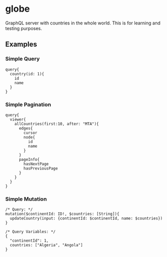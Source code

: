 # globe

GraphQL server with countries in the whole world.
This is for learning and testing purposes.

## Examples ##

### Simple Query ###

```
query{
  country(id: 1){
    id
    name
  }
}
```
### Simple Pagination ###

```
query{
  viewer{
    allCountries(first:10, after: "MTA"){
      edges{
        cursor
        node{
          id
          name
        }
      }
      pageInfo{
        hasNextPage
        hasPreviousPage
      }
    }
  }
}
```
### Simple Mutation ###

```
/* Query: */
mutation($continentId: ID!, $countries: [String]){
  updateCountry(input: {continentId: $continentId, name: $countries})
}

/* Query Variables: */
{
  "continentId": 1,
  countries: ["Algeria", "Angola"]
}
```
